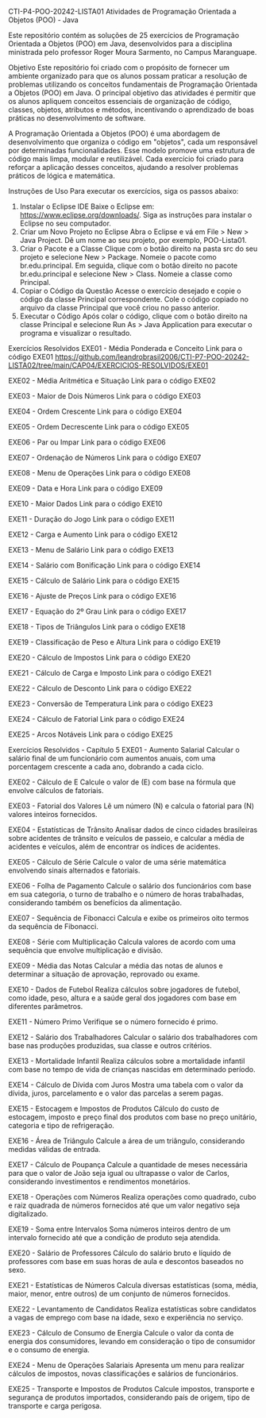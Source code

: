 CTI-P4-POO-20242-LISTA01
Atividades de Programação Orientada a Objetos (POO) - Java

Este repositório contém as soluções de 25 exercícios de Programação Orientada a Objetos (POO) em Java, desenvolvidos para a disciplina ministrada pelo professor Roger Moura Sarmento, no Campus Maranguape.

Objetivo
Este repositório foi criado com o propósito de fornecer um ambiente organizado para que os alunos possam praticar a resolução de problemas utilizando os conceitos fundamentais de Programação Orientada a Objetos (POO) em Java. O principal objetivo das atividades é permitir que os alunos apliquem conceitos essenciais de organização de código, classes, objetos, atributos e métodos, incentivando o aprendizado de boas práticas no desenvolvimento de software.

A Programação Orientada a Objetos (POO) é uma abordagem de desenvolvimento que organiza o código em "objetos", cada um responsável por determinadas funcionalidades. Esse modelo promove uma estrutura de código mais limpa, modular e reutilizável. Cada exercício foi criado para reforçar a aplicação desses conceitos, ajudando a resolver problemas práticos de lógica e matemática.

Instruções de Uso
Para executar os exercícios, siga os passos abaixo:

1. Instalar o Eclipse IDE
Baixe o Eclipse em: https://www.eclipse.org/downloads/.
Siga as instruções para instalar o Eclipse no seu computador.
2. Criar um Novo Projeto no Eclipse
Abra o Eclipse e vá em File > New > Java Project.
Dê um nome ao seu projeto, por exemplo, POO-Lista01.
3. Criar o Pacote e a Classe
Clique com o botão direito na pasta src do seu projeto e selecione New > Package.
Nomeie o pacote como br.edu.principal.
Em seguida, clique com o botão direito no pacote br.edu.principal e selecione New > Class.
Nomeie a classe como Principal.
4. Copiar o Código da Questão
Acesse o exercício desejado e copie o código da classe Principal correspondente.
Cole o código copiado no arquivo da classe Principal que você criou no passo anterior.
5. Executar o Código
Após colar o código, clique com o botão direito na classe Principal e selecione Run As > Java Application para executar o programa e visualizar o resultado.

Exercícios Resolvidos
EXE01 - Média Ponderada e Conceito
Link para o código EXE01
https://github.com/leandrobrasil2006/CTI-P7-POO-20242-LISTA02/tree/main/CAP04/EXERCICIOS-RESOLVIDOS/EXE01

EXE02 - Média Aritmética e Situação
Link para o código EXE02

EXE03 - Maior de Dois Números
Link para o código EXE03

EXE04 - Ordem Crescente
Link para o código EXE04

EXE05 - Ordem Decrescente
Link para o código EXE05

EXE06 - Par ou Impar
Link para o código EXE06

EXE07 - Ordenação de Números
Link para o código EXE07

EXE08 - Menu de Operações
Link para o código EXE08

EXE09 - Data e Hora
Link para o código EXE09

EXE10 - Maior Dados
Link para o código EXE10

EXE11 - Duração do Jogo
Link para o código EXE11

EXE12 - Carga e Aumento
Link para o código EXE12

EXE13 - Menu de Salário
Link para o código EXE13

EXE14 - Salário com Bonificação
Link para o código EXE14

EXE15 - Cálculo de Salário
Link para o código EXE15

EXE16 - Ajuste de Preços
Link para o código EXE16

EXE17 - Equação do 2º Grau
Link para o código EXE17

EXE18 - Tipos de Triângulos
Link para o código EXE18

EXE19 - Classificação de Peso e Altura
Link para o código EXE19

EXE20 - Cálculo de Impostos
Link para o código EXE20

EXE21 - Cálculo de Carga e Imposto
Link para o código EXE21

EXE22 - Cálculo de Desconto
Link para o código EXE22

EXE23 - Conversão de Temperatura
Link para o código EXE23

EXE24 - Cálculo de Fatorial
Link para o código EXE24

EXE25 - Arcos Notáveis
Link para o código EXE25

Exercícios Resolvidos - Capítulo 5
EXE01 - Aumento Salarial
Calcular o salário final de um funcionário com aumentos anuais, com uma porcentagem crescente a cada ano, dobrando a cada ciclo.

EXE02 - Cálculo de E
Calcule o valor de (E) com base na fórmula que envolve cálculos de fatoriais.

EXE03 - Fatorial dos Valores
Lê um número (N) e calcula o fatorial para (N) valores inteiros fornecidos.

EXE04 - Estatísticas de Trânsito
Analisar dados de cinco cidades brasileiras sobre acidentes de trânsito e veículos de passeio, e calcular a média de acidentes e veículos, além de encontrar os índices de acidentes.

EXE05 - Cálculo de Série
Calcule o valor de uma série matemática envolvendo sinais alternados e fatoriais.

EXE06 - Folha de Pagamento
Calcule o salário dos funcionários com base em sua categoria, o turno de trabalho e o número de horas trabalhadas, considerando também os benefícios da alimentação.

EXE07 - Sequência de Fibonacci
Calcula e exibe os primeiros oito termos da sequência de Fibonacci.

EXE08 - Série com Multiplicação
Calcula valores de acordo com uma sequência que envolve multiplicação e divisão.

EXE09 - Média das Notas
Calcular a média das notas de alunos e determinar a situação de aprovação, reprovado ou exame.

EXE10 - Dados de Futebol
Realiza cálculos sobre jogadores de futebol, como idade, peso, altura e a saúde geral dos jogadores com base em diferentes parâmetros.

EXE11 - Número Primo
Verifique se o número fornecido é primo.

EXE12 - Salário dos Trabalhadores
Calcular o salário dos trabalhadores com base nas produções produzidas, sua classe e outros critérios.

EXE13 - Mortalidade Infantil
Realiza cálculos sobre a mortalidade infantil com base no tempo de vida de crianças nascidas em determinado período.

EXE14 - Cálculo de Dívida com Juros
Mostra uma tabela com o valor da dívida, juros, parcelamento e o valor das parcelas a serem pagas.

EXE15 - Estocagem e Impostos de Produtos
Cálculo do custo de estocagem, imposto e preço final dos produtos com base no preço unitário, categoria e tipo de refrigeração.

EXE16 - Área de Triângulo
Calcule a área de um triângulo, considerando medidas válidas de entrada.

EXE17 - Cálculo de Poupança
Calcule a quantidade de meses necessária para que o valor de João seja igual ou ultrapasse o valor de Carlos, considerando investimentos e rendimentos monetários.

EXE18 - Operações com Números
Realiza operações como quadrado, cubo e raiz quadrada de números fornecidos até que um valor negativo seja digitalizado.

EXE19 - Soma entre Intervalos
Soma números inteiros dentro de um intervalo fornecido até que a condição de produto seja atendida.

EXE20 - Salário de Professores
Cálculo do salário bruto e líquido de professores com base em suas horas de aula e descontos baseados no sexo.

EXE21 - Estatísticas de Números
Calcula diversas estatísticas (soma, média, maior, menor, entre outros) de um conjunto de números fornecidos.

EXE22 - Levantamento de Candidatos
Realiza estatísticas sobre candidatos a vagas de emprego com base na idade, sexo e experiência no serviço.

EXE23 - Cálculo de Consumo de Energia
Calcule o valor da conta de energia dos consumidores, levando em consideração o tipo de consumidor e o consumo de energia.

EXE24 - Menu de Operações Salariais
Apresenta um menu para realizar cálculos de impostos, novas classificações e salários de funcionários.

EXE25 - Transporte e Impostos de Produtos
Calcule impostos, transporte e segurança de produtos importados, considerando país de origem, tipo de transporte e carga perigosa.



